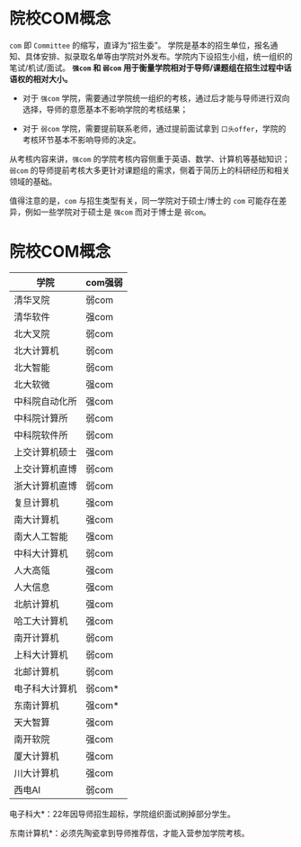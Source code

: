 # 院校COM概念

`com` 即 `Committee` 的缩写，直译为“招生委”。
学院是基本的招生单位，报名通知、具体安排、拟录取名单等由学院对外发布。学院内下设招生小组，统一组织的笔试/机试/面试。
**`强com` 和 `弱com` 用于衡量学院相对于导师/课题组在招生过程中话语权的相对大小。**

- 对于 `强com` 学院，需要通过学院统一组织的考核，通过后才能与导师进行双向选择，导师的意愿基本不影响学院的考核结果；

- 对于 `弱com` 学院，需要提前联系老师，通过提前面试拿到 `口头offer`，学院的考核环节基本不影响导师的决定。

从考核内容来讲，`强com` 的学院考核内容侧重于英语、数学、计算机等基础知识；`弱com` 的导师提前考核大多更针对课题组的需求，侧着于简历上的科研经历和相关领域的基础。

值得注意的是，`com` 与招生类型有关，同一学院对于硕士/博士的 `com` 可能存在差异，例如一些学院对于硕士是 `强com` 而对于博士是 `弱com`。

# 院校COM概念
| 学院 | com强弱 |
| -- | -- |
|清华叉院 | 弱com |
|清华软件 | 强com |
|北大叉院 | 弱com |
|北大计算机 | 弱com |
|北大智能 | 弱com |
|北大软微 | 强com |
|中科院自动化所 | 强com |
|中科院计算所 | 弱com |
|中科院软件所 | 弱com |
|上交计算机硕士 | 强com |
|上交计算机直博 | 弱com |
|浙大计算机直博 | 弱com |
|复旦计算机 | 强com |
|南大计算机 | 强com |
|南大人工智能 | 强com |
|中科大计算机 | 弱com |
|人大高瓴 | 强com |
|人大信息 | 强com |
|北航计算机 | 强com |
|哈工大计算机 | 强com |
|南开计算机 | 弱com |
|上科大计算机 | 弱com |
|北邮计算机 | 弱com |
|电子科大计算机 | 弱com* |
|东南计算机 | 强com* |
|天大智算 | 强com |
|南开软院 | 强com |
|厦大计算机 | 强com |
|川大计算机 | 强com |
|西电AI | 弱com |


电子科大*：22年因导师招生超标，学院组织面试刷掉部分学生。

东南计算机*：必须先陶瓷拿到导师推荐信，才能入营参加学院考核。
